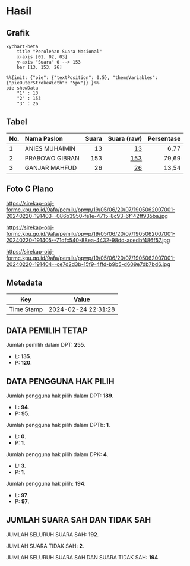 # Hasil

## Grafik

```mermaid
xychart-beta
    title "Perolehan Suara Nasional"
    x-axis [01, 02, 03]
    y-axis "Suara" 0 --> 153
    bar [13, 153, 26]
```

```mermaid
%%{init: {"pie": {"textPosition": 0.5}, "themeVariables": {"pieOuterStrokeWidth": "5px"}} }%%
pie showData
    "1" : 13
    "2" : 153
    "3" : 26
```

## Tabel

| No. | Nama Paslon    | Suara | Suara (raw) | Persentase |
|:--- |:-------------- | -----:| -----------:| ----------:|
| 1   | ANIES MUHAIMIN | 13    | [13][p-1]   | 6,77       |
| 2   | PRABOWO GIBRAN | 153   | [153][p-2]  | 79,69      |
| 3   | GANJAR MAHFUD  | 26    | [26][p-3]   | 13,54      |


[p-1]: https://github.com/gigit-pemilu/pemilu-2024/blob/main/pilpres/hitung-suara/sub/19-kepulauan-bangka-belitung/sub/05-bangka-barat/sub/06-parittiga/sub/2007-kelabat/sub/001-tps/sub/paslon-1.txt
[p-2]: https://github.com/gigit-pemilu/pemilu-2024/blob/main/pilpres/hitung-suara/sub/19-kepulauan-bangka-belitung/sub/05-bangka-barat/sub/06-parittiga/sub/2007-kelabat/sub/001-tps/sub/paslon-2.txt
[p-3]: https://github.com/gigit-pemilu/pemilu-2024/blob/main/pilpres/hitung-suara/sub/19-kepulauan-bangka-belitung/sub/05-bangka-barat/sub/06-parittiga/sub/2007-kelabat/sub/001-tps/sub/paslon-3.txt

## Foto C Plano

https://sirekap-obj-formc.kpu.go.id/9afa/pemilu/ppwp/19/05/06/20/07/1905062007001-20240220-191403--086b3950-fe1e-4715-8c93-6f142ff935ba.jpg

https://sirekap-obj-formc.kpu.go.id/9afa/pemilu/ppwp/19/05/06/20/07/1905062007001-20240220-191405--71dfc540-88ea-4432-98dd-acedbf486f57.jpg

https://sirekap-obj-formc.kpu.go.id/9afa/pemilu/ppwp/19/05/06/20/07/1905062007001-20240220-191404--ce7d2d3b-15f9-4ffd-b9b5-d609e7db7bd6.jpg


## Metadata

| Key        | Value               |
| ---------- | ------------------- |
| Time Stamp | 2024-02-24 22:31:28 |


## DATA PEMILIH TETAP

Jumlah pemilih dalam DPT: **255**.
 * L: **135**.
 * P: **120**.

## DATA PENGGUNA HAK PILIH

Jumlah pengguna hak pilih dalam DPT: **189**.
 * L: **94**.
 * P: **95**.

Jumlah pengguna hak pilih dalam DPTb: **1**.
 * L: **0**.
 * P: **1**.

Jumlah pengguna hak pilih dalam DPK: **4**.
 * L: **3**.
 * P: **1**.

Jumlah pengguna hak pilih: **194**.
 * L: **97**.
 * P: **97**.

## JUMLAH SUARA SAH DAN TIDAK SAH

JUMLAH SELURUH SUARA SAH: **192**.

JUMLAH SUARA TIDAK SAH: **2**.

JUMLAH SELURUH SUARA SAH DAN SUARA TIDAK SAH: **194**.


